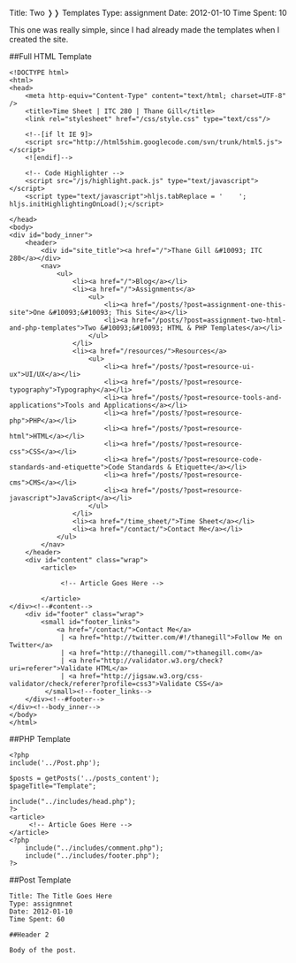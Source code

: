 Title: Two &#10093;&#10093; Templates
Type: assignment
Date: 2012-01-10
Time Spent: 10

This one was really simple, since I had already made the templates when I created the site.

##Full HTML Template


	<!DOCTYPE html>
	<html>
	<head>
		<meta http-equiv="Content-Type" content="text/html; charset=UTF-8" />
		<title>Time Sheet | ITC 280 | Thane Gill</title>
		<link rel="stylesheet" href="/css/style.css" type="text/css"/>
		
		<!--[if lt IE 9]>
		<script src="http://html5shim.googlecode.com/svn/trunk/html5.js"></script>
		<![endif]-->
		
		<!-- Code Highlighter -->
		<script src="/js/highlight.pack.js" type="text/javascript"></script>
		<script type="text/javascript">hljs.tabReplace = '    '; hljs.initHighlightingOnLoad();</script>
		
	</head>
	<body>
	<div id="body_inner">
		<header>
			<div id="site_title"><a href="/">Thane Gill &#10093; ITC 280</a></div>
			<nav>
				<ul>
					<li><a href="/">Blog</a></li>
					<li><a href="/">Assignments</a>
						<ul>
							<li><a href="/posts/?post=assignment-one-this-site">One &#10093;&#10093; This Site</a></li>
							<li><a href="/posts/?post=assignment-two-html-and-php-templates">Two &#10093;&#10093; HTML & PHP Templates</a></li>
						</ul>
					</li>
					<li><a href="/resources/">Resources</a>
						<ul>
							<li><a href="/posts/?post=resource-ui-ux">UI/UX</a></li>
							<li><a href="/posts/?post=resource-typography">Typography</a></li>
							<li><a href="/posts/?post=resource-tools-and-applications">Tools and Applications</a></li>
							<li><a href="/posts/?post=resource-php">PHP</a></li>
							<li><a href="/posts/?post=resource-html">HTML</a></li>
							<li><a href="/posts/?post=resource-css">CSS</a></li>
							<li><a href="/posts/?post=resource-code-standards-and-etiquette">Code Standards & Etiquette</a></li>
							<li><a href="/posts/?post=resource-cms">CMS</a></li>
							<li><a href="/posts/?post=resource-javascript">JavaScript</a></li>
						</ul>
					</li>
					<li><a href="/time_sheet/">Time Sheet</a></li>
					<li><a href="/contact/">Contact Me</a></li>
				</ul>
			</nav>
		</header>
		<div id="content" class="wrap">
			<article>
			
				 <!-- Article Goes Here -->
			
			</article>
	</div><!--#content-->	
		<div id="footer" class="wrap">
			<small id="footer_links">
				<a href="/contact/">Contact Me</a>
				 | <a href="http://twitter.com/#!/thanegill">Follow Me on Twitter</a>
				 | <a href="http://thanegill.com/">thanegill.com</a>
				 | <a href="http://validator.w3.org/check?uri=referer">Validate HTML</a>
				 | <a href="http://jigsaw.w3.org/css-validator/check/referer?profile=css3">Validate CSS</a>
			 </small><!--footer_links-->
		</div><!--#footer-->
	</div><!--body_inner-->
	</body>
	</html>

##PHP Template

	<?php
	include('../Post.php');
	
	$posts = getPosts('../posts_content');
	$pageTitle="Template";
	
	include("../includes/head.php");
	?>
	<article>
		 <!-- Article Goes Here -->
	</article>
	<?php
		include("../includes/comment.php");
		include("../includes/footer.php");
	?>

##Post Template

	Title: The Title Goes Here
	Type: assignmnet
	Date: 2012-01-10
	Time Spent: 60
	
	##Header 2
	
	Body of the post.
	